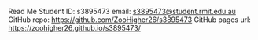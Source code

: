 Read Me
Student ID: s3895473
email: s3895473@student.rmit.edu.au
GitHub repo: https://github.com/ZooHigher26/s3895473
GitHub pages url: https://zoohigher26.github.io/s3895473/
